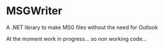 # MSGWriter
A .NET library to make MSG files without the need for Outlook

At the moment work in progress... so non working code...
